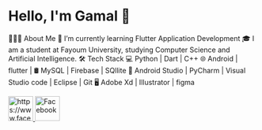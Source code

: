 # Hello, I'm Gamal 👋
 👨🏻‍💻 About Me
      🔭 I’m currently learning Flutter Application Development
      🎓 I am a student at Fayoum University, studying Computer Science and Artificial Intelligence.
 🛠 Tech Stack
   💻   Python | Dart | C++
   🌐   Android | flutter | 
   🛢   MySQL | Firebase | SQllite
   🔧   Android Studio | PyCharm | Visual Studio code | Eclipse | Git
   🖥   Adobe Xd | Illustrator | figma 

   <a href="رابط حساب LinkedIn الخاص بك" target="_blank">
  <img src="https://www.google.com/search?q=%D8%A7%D9%84%D9%81%D9%8A%D8%B3+%D8%A8%D9%88%D9%83&sca_esv=596880998&rlz=1C1CHBD_arEG1036EG1036&tbm=isch&sxsrf=ACQVn08fS9WHCSjJj0-8FsrEGgVpJBu_SA:1704805131578&source=lnms&sa=X&sqi=2&ved=2ahUKEwiyn52CrtCDAxV2R_EDHadaBV4Q_AUoAnoECAMQBA&biw=1366&bih=607&dpr=1#imgrc=KyjkQNghLLI6-M&imgdii=0nP4pkBxQlwp-M" alt="https://www.facebook.com/profile.php?id=100008201160968&locale=ar_AR" width="50" height="50">
</a>

<a href="رابط حساب Facebook الخاص بك" target="_blank">
  <img src="رابط صورة لحساب Facebook الخاص بك" alt="Facebook" width="50" height="50">
</a>
   


